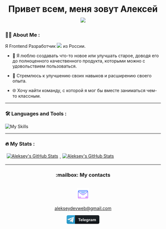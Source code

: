 <div id="header" align="center"> 
  <h1>
    Привет всем, меня зовут Алексей
    <img src="https://media.giphy.com/media/hvRJCLFzcasrR4ia7z/giphy.gif" width="30px"/>
  </h1>
</div>

### :woman_technologist: About Me :

Я Frontend Разработчик <img src="https://media.giphy.com/media/WUlplcMpOCEmTGBtBW/giphy.gif" width="30"> из России.

- :smiling_face_with_three_hearts: Я люблю создавать что-то новое или улучшать старое, доводя его до полноценного качественного продукта, которыми можно с удовольствием пользоваться.

- :runner: Стремлюсь к улучшению своих навыков и расширению своего опыта.

- :globe_with_meridians: Хочу найти команду, с которой я мог бы вместе заниматься чем-то классным.

---

### :hammer_and_wrench: Languages and Tools :


![My Skills](https://skillicons.dev/icons?i=react,js,html,css,webpack,figma,nodejs,mongodb,git&theme=dark)

---

### :fire: My Stats :

<div id="stat">
  <a href="https://github.com/endjoyer">
    <img style="margin:5px" src="https://github-readme-stats.vercel.app/api/top-langs/?username=endjoyer&layout=compact&theme=dark" alt="Aleksey's GitHub Stats"/>
  </a>
  <a href="https://github.com/endjoyer">
    <img style="margin:5px" src="https://github-profile-summary-cards.vercel.app/api/cards/profile-details?username=endjoyer&theme=dark" alt="Aleksey's GitHub Stats"/>
  </a>  
</div>

---

<div id="link" align="center">
  <h3> :mailbox: My contacts</h3>
  <br>
  <div id="badges">
     <a href="mailto:alekseydevweb@gmail.com">
        <img src="https://github.com/endjoyer/endjoyer/blob/main/icon/email.png" title="Email" alt="Email" height="40"/>
        <p color="white">alekseydevweb@gmail.com</p>
     </a>
     <a href="https://t.me/endjoyer">
       <img src="https://github.com/endjoyer/endjoyer/blob/main/icon/telegram_button_icon_151837.svg" title="Telegram" alt="Telegram" height="28"/>
     </a>
  </div>
  <img src="https://komarev.com/ghpvc/?username=endjoyer&style=flat-square&color=blue" alt=""/>
</div>

